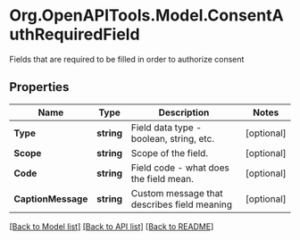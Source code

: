 # Org.OpenAPITools.Model.ConsentAuthRequiredField
Fields that are required to be filled in order to authorize consent

## Properties

Name | Type | Description | Notes
------------ | ------------- | ------------- | -------------
**Type** | **string** | Field data type - boolean, string, etc. | [optional] 
**Scope** | **string** | Scope of the field. | [optional] 
**Code** | **string** | Field code - what does the field mean. | [optional] 
**CaptionMessage** | **string** | Custom message that describes field meaning | [optional] 

[[Back to Model list]](../README.md#documentation-for-models) [[Back to API list]](../README.md#documentation-for-api-endpoints) [[Back to README]](../README.md)

